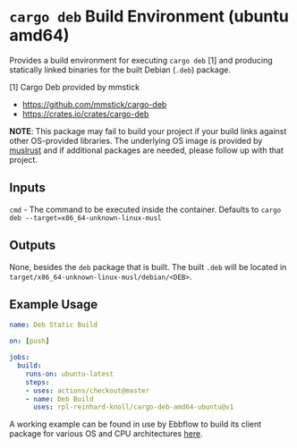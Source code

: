 # `cargo deb` Build Environment (ubuntu amd64)

Provides a build environment for executing `cargo deb` [1] and producing statically linked binaries for the built Debian (`.deb`) package.

[1] Cargo Deb provided by mmstick
- https://github.com/mmstick/cargo-deb
- https://crates.io/crates/cargo-deb

**NOTE**: This package may fail to build your project if your build links against other OS-provided libraries. The underlying OS image is provided by [muslrust](https://github.com/clux/muslrust) and if additional packages are needed, please follow up with that project.

## Inputs

`cmd` - The command to be executed inside the container. Defaults to `cargo deb --target=x86_64-unknown-linux-musl`

## Outputs

None, besides the `deb` package that is built. The built `.deb` will be located in `target/x86_64-unknown-linux-musl/debian/<DEB>`.

## Example Usage

```yaml
name: Deb Static Build

on: [push]

jobs:
  build:
    runs-on: ubuntu-latest
    steps:
    - uses: actions/checkout@master
    - name: Deb Build
      uses: rpl-reinhard-knoll/cargo-deb-amd64-ubuntu@v1
```

A working example can be found in use by Ebbflow to build its client package for various OS and CPU architectures [here](https://github.com/ebbflow-io/ebbflow/blob/master/.github/workflows/continuous-integration.yml).
